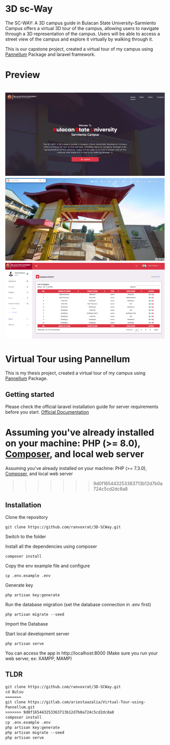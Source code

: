# 3D sc-Way

The SC-WAY: A 3D campus guide in Bulacan State University-Sarmiento Campus offers a virtual 3D tour of the campus, 
allowing users to navigate through a 3D representation of the campus. Users will be able to access a street view of 
the campus and explore it virtually by walking through it.

This is our capstone project, created a virtual tour of my campus using [Pannellum](https://pannellum.org/) Package and laravel framework.

# Preview

![Preview1](public/img/preview3.png)
![Preview1](public/img/preview4.png)
![Preview1](public/img/preview5.png)
=======
# Virtual Tour using Pannellum

This is my thesis project, created a virtual tour of my campus using [Pannellum](https://pannellum.org/) Package.

## Getting started

Please check the official laravel installation guide for server requirements before you start. [Official Documentation](https://laravel.com/docs/8.x/deployment#server-requirements)

Assuming you've already installed on your machine: PHP (>= 8.0), [Composer](https://getcomposer.org/), and local web server
=======
Assuming you've already installed on your machine: PHP (>= 7.3.0), [Composer](https://getcomposer.org/), and local web server
>>>>>>> 9d0f165443253363713b12d7b0a724c5cd2dc8a8

## Installation

Clone the repository
```
git clone https://github.com/ranvoxrat/3D-SCWay.git
```
Switch to the folder

Install all the dependencies using composer
```
composer install
```

Copy the env example file and configure 
```
cp .env.example .env
```

Generate key
```
php artisan key:generate
```

Run the database migration (set the database connection in .env first)
```
php artisan migrate --seed
```

Import the Database

Start local development server
```
php artisan serve
```
You can access the app in http://localhost:8000 (Make sure you run your web server, ex: XAMPP, MAMP)

## TLDR
```
git clone https://github.com/ranvoxrat/3D-SCWay.git
cd Bulsu
=======
git clone https://gitlab.com/ariestaazalia/Virtual-Tour-using-Pannellum.git
>>>>>>> 9d0f165443253363713b12d7b0a724c5cd2dc8a8
composer install
cp .env.example .env
php artisan key:generate
php artisan migrate --seed
php artisan serve
```
